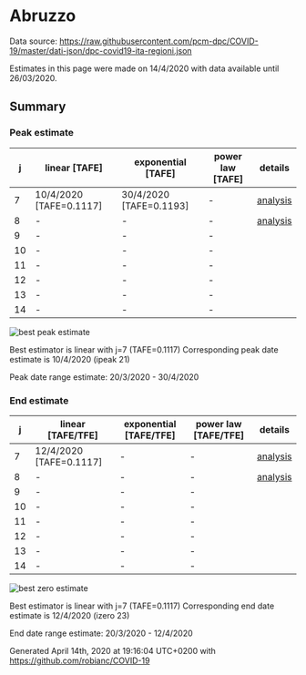 # Abruzzo


Data source: https://raw.githubusercontent.com/pcm-dpc/COVID-19/master/dati-json/dpc-covid19-ita-regioni.json

Estimates in this page were made on 14/4/2020 with data available until 26/03/2020.


## Summary 

### Peak estimate 
|j|linear [TAFE]|exponential [TAFE]|power law [TAFE]|details|
|---|----|-----------|---------|-------|
|7|10/4/2020 [TAFE=0.1117]|30/4/2020 [TAFE=0.1193]|-|[analysis](COVID-19_abruzzo_j7_2020-03-26.md)|
|8|-|-|-|[analysis](COVID-19_abruzzo_j8_2020-03-26.md)|
|9|-|-|-||
|10|-|-|-||
|11|-|-|-||
|12|-|-|-||
|13|-|-|-||
|14|-|-|-||

![best peak estimate](COVID-19_abruzzo_j7_2020-03-26.png)

Best estimator is linear with j=7 (TAFE=0.1117)
Corresponding peak date estimate is 10/4/2020 (ipeak 21)


Peak date range estimate: 20/3/2020 - 30/4/2020

### End estimate 
|j|linear [TAFE/TFE]|exponential [TAFE/TFE]|power law [TAFE/TFE]|details|
|---|----|-----------|---------|-------|
|7|12/4/2020 [TAFE=0.1117]|-|-|[analysis](COVID-19_abruzzo_j7_2020-03-26.md)|
|8|-|-|-|[analysis](COVID-19_abruzzo_j8_2020-03-26.md)|
|9|-|-|-||
|10|-|-|-||
|11|-|-|-||
|12|-|-|-||
|13|-|-|-||
|14|-|-|-||

![best zero estimate](COVID-19_abruzzo_j7_2020-03-26.png)

Best estimator is linear with j=7 (TAFE=0.1117)
Corresponding end date estimate is 12/4/2020 (izero 23)


End date range estimate: 20/3/2020 - 12/4/2020

Generated April 14th, 2020 at 19:16:04 UTC+0200 with https://github.com/robianc/COVID-19
